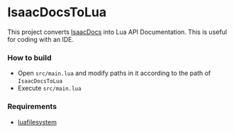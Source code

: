 # IsaacDocsToLua

This project converts [IsaacDocs](https://github.com/wofsauge/IsaacDocs) into Lua API Documentation. This is useful for coding with an IDE.

### How to build

- Open `src/main.lua` and modify paths in it according to the path of `IsaacDocsToLua`
- Execute `src/main.lua`

### Requirements

- [luafilesystem](http://keplerproject.github.io/luafilesystem)
